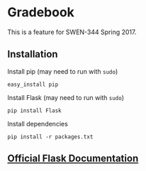 # Gradebook
This is a feature for SWEN-344 Spring 2017.

## Installation
Install pip (may need to run with `sudo`)
```
easy_install pip
```

Install Flask (may need to run with `sudo`)
```
pip install Flask
```

Install dependencies
```
pip install -r packages.txt
```

## [Official Flask Documentation](http://flask.pocoo.org)

